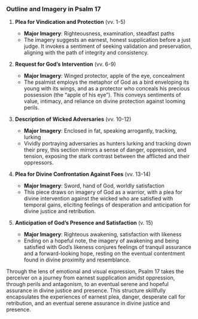 ### Outline and Imagery in Psalm 17

1. **Plea for Vindication and Protection** (vv. 1-5)
   - **Major Imagery**: Righteousness, examination, steadfast paths
   - The imagery suggests an earnest, honest supplication before a just judge. It invokes a sentiment of seeking validation and preservation, aligning with the path of integrity and consistency.

2. **Request for God’s Intervention** (vv. 6-9)
   - **Major Imagery**: Winged protector, apple of the eye, concealment
   - The psalmist employs the metaphor of God as a bird enveloping its young with its wings, and as a protector who conceals his precious possession (the “apple of his eye”). This conveys sentiments of value, intimacy, and reliance on divine protection against looming perils.

3. **Description of Wicked Adversaries** (vv. 10-12)
   - **Major Imagery**: Enclosed in fat, speaking arrogantly, tracking, lurking
   - Vividly portraying adversaries as hunters lurking and tracking down their prey, this section mirrors a sense of danger, oppression, and tension, exposing the stark contrast between the afflicted and their oppressors.

4. **Plea for Divine Confrontation Against Foes** (vv. 13-14)
   - **Major Imagery**: Sword, hand of God, worldly satisfaction
   - This piece draws on imagery of God as a warrior, with a plea for divine intervention against the wicked who are satisfied with temporal gains, eliciting feelings of desperation and anticipation for divine justice and retribution.

5. **Anticipation of God’s Presence and Satisfaction** (v. 15)
   - **Major Imagery**: Righteous awakening, satisfaction with likeness
   - Ending on a hopeful note, the imagery of awakening and being satisfied with God’s likeness conjures feelings of tranquil assurance and a forward-looking hope, resting on the eventual contentment found in divine proximity and resemblance.

Through the lens of emotional and visual expression, Psalm 17 takes the perceiver on a journey from earnest supplication amidst oppression, through perils and antagonism, to an eventual serene and hopeful assurance in divine justice and presence. This structure skillfully encapsulates the experiences of earnest plea, danger, desperate call for retribution, and an eventual serene assurance in divine justice and presence.
